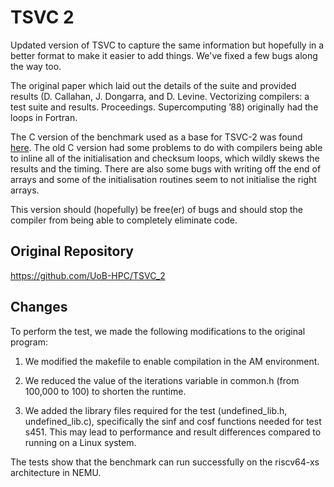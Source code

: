 # TSVC 2

Updated version of TSVC to capture the same information but hopefully in a better format to make it easier to add things. We've fixed a few bugs along the way too.

The original paper which laid out the details of the suite and provided results (D. Callahan, J. Dongarra, and D. Levine. Vectorizing compilers: a test suite and results. Proceedings. Supercomputing ’88) originally had the loops in Fortran.

The C version of the benchmark used as a base for TSVC-2 was found [here](http://polaris.cs.uiuc.edu/~maleki1/TSVC.tar.gz). The old C version had some problems to do with compilers being able to inline all of the initialisation and checksum loops, which wildly skews the results and the timing. There are also some bugs with writing off the end of arrays and some of the initialisation routines seem to not initialise the right arrays. 

This version should (hopefully) be free(er) of bugs and should stop the compiler from being able to completely eliminate code.

## Original Repository

https://github.com/UoB-HPC/TSVC_2

## Changes

To perform the test, we made the following modifications to the original program:

1. We modified the makefile to enable compilation in the AM environment.

2. We reduced the value of the iterations variable in common.h (from 100,000 to 100) to shorten the runtime.

3. We added the library files required for the test (undefined_lib.h, undefined_lib.c), specifically the sinf and cosf functions needed for test s451. This may lead to performance and result differences compared to running on a Linux system.

The tests show that the benchmark can run successfully on the riscv64-xs architecture in NEMU.
